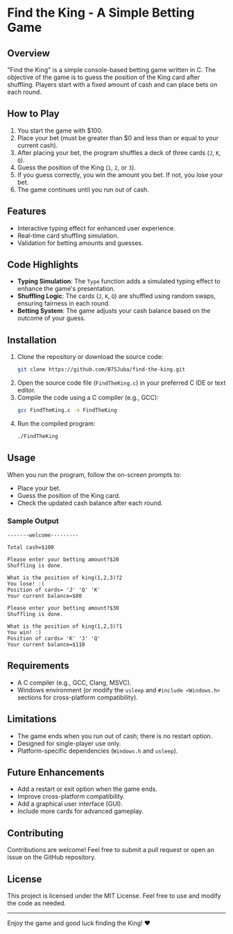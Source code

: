 # Find the King - A Simple Betting Game

## Overview
"Find the King" is a simple console-based betting game written in C. The objective of the game is to guess the position of the King card after shuffling. Players start with a fixed amount of cash and can place bets on each round.

## How to Play
1. You start the game with $100.
2. Place your bet (must be greater than $0 and less than or equal to your current cash).
3. After placing your bet, the program shuffles a deck of three cards (`J`, `K`, `Q`).
4. Guess the position of the King (`1`, `2`, or `3`).
5. If you guess correctly, you win the amount you bet. If not, you lose your bet.
6. The game continues until you run out of cash.

## Features
- Interactive typing effect for enhanced user experience.
- Real-time card shuffling simulation.
- Validation for betting amounts and guesses.

## Code Highlights
- **Typing Simulation**: The `Type` function adds a simulated typing effect to enhance the game's presentation.
- **Shuffling Logic**: The cards (`J`, `K`, `Q`) are shuffled using random swaps, ensuring fairness in each round.
- **Betting System**: The game adjusts your cash balance based on the outcome of your guess.

## Installation
1. Clone the repository or download the source code:
   ```bash
   git clone https://github.com/B7SJuba/find-the-king.git
   ```
2. Open the source code file (`FindTheKing.c`) in your preferred C IDE or text editor.
3. Compile the code using a C compiler (e.g., GCC):
   ```bash
   gcc FindTheKing.c -o FindTheKing
   ```
4. Run the compiled program:
   ```bash
   ./FindTheKing
   ```

## Usage
When you run the program, follow the on-screen prompts to:
- Place your bet.
- Guess the position of the King card.
- Check the updated cash balance after each round.

### Sample Output
```
-------welcome---------

Total cash=$100

Please enter your betting amount?$20
Shuffling is done.

What is the position of king(1,2,3)?2
You lose! :(
Position of cards= 'J' 'Q' 'K'   
Your current balance=$80

Please enter your betting amount?$30
Shuffling is done.

What is the position of king(1,2,3)?1
You win! :)   
Position of cards= 'K' 'J' 'Q'   
Your current balance=$110
```

## Requirements
- A C compiler (e.g., GCC, Clang, MSVC).
- Windows environment (or modify the `usleep` and `#include <Windows.h>` sections for cross-platform compatibility).

## Limitations
- The game ends when you run out of cash; there is no restart option.
- Designed for single-player use only.
- Platform-specific dependencies (`Windows.h` and `usleep`).

## Future Enhancements
- Add a restart or exit option when the game ends.
- Improve cross-platform compatibility.
- Add a graphical user interface (GUI).
- Include more cards for advanced gameplay.

## Contributing
Contributions are welcome! Feel free to submit a pull request or open an issue on the GitHub repository.

## License
This project is licensed under the MIT License. Feel free to use and modify the code as needed.

---
Enjoy the game and good luck finding the King! ♥

